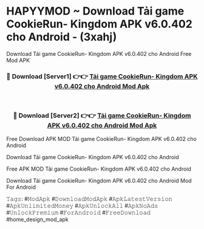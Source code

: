 # HAPYYMOD ~ Download Tải game CookieRun- Kingdom APK v6.0.402 cho Android - (3xahj)
Download Tải game CookieRun- Kingdom APK v6.0.402 cho Android Free Mod APK

<div align="center">
<h3>🔴 Download [Server1] 👉👉 <a href="https://apk-comot.site?title=Tải_game_CookieRun-_Kingdom_APK_v6.0.402_cho_Android">Tải game CookieRun- Kingdom APK v6.0.402 cho Android Mod Apk</a></h3><br>

<h3>🔴 Download [Server2] 👉👉 <a href="https://apk-comot.site?title=Tải_game_CookieRun-_Kingdom_APK_v6.0.402_cho_Android">Tải game CookieRun- Kingdom APK v6.0.402 cho Android Mod Apk</a></h3>
</div>


Free Download APK MOD Tải game CookieRun- Kingdom APK v6.0.402 cho Android

Download Tải game CookieRun- Kingdom APK v6.0.402 cho Android 

Free APK MOD Tải game CookieRun- Kingdom APK v6.0.402 cho Android 

Download Tải game CookieRun- Kingdom APK v6.0.402 cho Android Mod For Android

𝚃𝚊𝚐𝚜: #𝙼𝚘𝚍𝙰𝚙𝚔 #𝙳𝚘𝚠𝚗𝚕𝚘𝚊𝚍𝙼𝚘𝚍𝙰𝚙𝚔 #𝙰𝚙𝚔𝙻𝚊𝚝𝚎𝚜𝚝𝚅𝚎𝚛𝚜𝚒𝚘𝚗 #𝙰𝚙𝚔𝚄𝚗𝚕𝚒𝚖𝚒𝚝𝚎𝚍𝙼𝚘𝚗𝚎𝚢 #𝙰𝚙𝚔𝚄𝚗𝚕𝚘𝚌𝚔𝙰𝚕𝚕 #𝙰𝚙𝚔𝙽𝚘𝙰𝚍𝚜 #𝚄𝚗𝚕𝚘𝚌𝚔𝙿𝚛𝚎𝚖𝚒𝚞𝚖 #𝙵𝚘𝚛𝙰𝚗𝚍𝚛𝚘𝚒𝚍 #𝙵𝚛𝚎𝚎𝙳𝚘𝚠𝚗𝚕𝚘𝚊𝚍 #home_design_mod_apk
